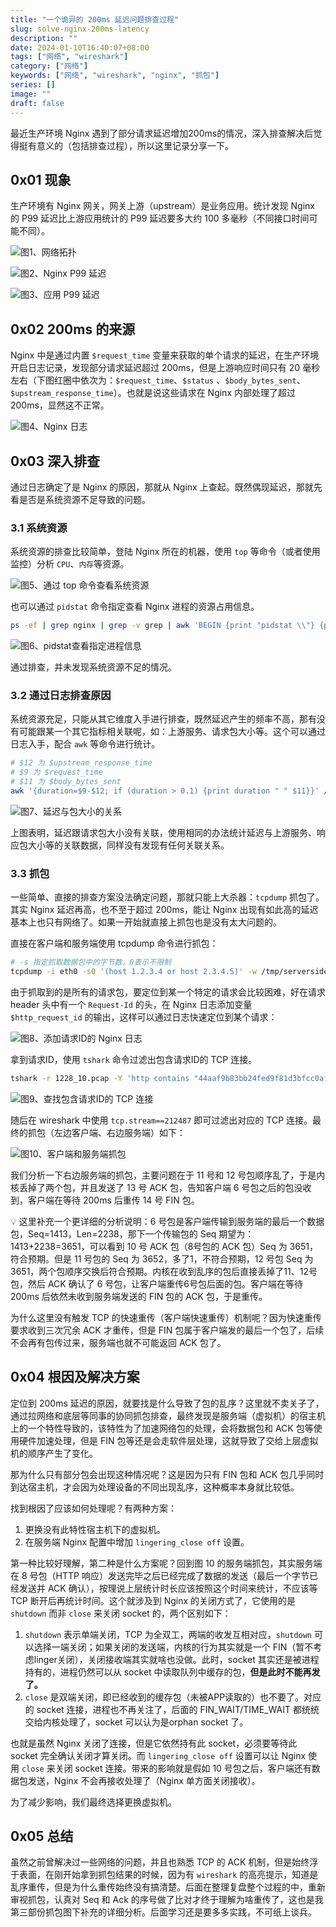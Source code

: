 ```yaml
---
title: "一个诡异的 200ms 延迟问题排查过程"
slug: solve-nginx-200ms-latency
description: ""
date: 2024-01-10T16:40:07+08:00
tags: ["网络", "wireshark"]
category: ["网络"]
keywords: ["网络", "wireshark", "nginx", "抓包"]
series: []
image: ""
draft: false
---
```


最近生产环境 Nginx 遇到了部分请求延迟增加200ms的情况，深入排查解决后觉得挺有意义的（包括排查过程），所以这里记录分享一下。

## 0x01 现象

生产环境有 Nginx 网关，网关上游（upstream）是业务应用。统计发现 Nginx 的 P99 延迟比上游应用统计的 P99 延迟要多大约 100 多毫秒（不同接口时间可能不同）。

![图1、网络拓扑](./solve-nginx-200ms-latency/01_网络拓扑.png)

![图2、Nginx P99 延迟](./solve-nginx-200ms-latency/02_Nginx_P99_延迟.png)

![图3、应用 P99 延迟](./solve-nginx-200ms-latency/03_应用_P99_延迟.png)

## 0x02 200ms 的来源

Nginx 中是通过内置 `$request_time` 变量来获取的单个请求的延迟，在生产环境开启日志记录，发现部分请求延迟超过 200ms，但是上游响应时间只有 20 毫秒左右（下图红圈中依次为：`$request_time`、`$status` 、`$body_bytes_sent`、`$upstream_response_time`）。也就是说这些请求在 Nginx 内部处理了超过 200ms，显然这不正常。

![图4、Nginx 日志](./solve-nginx-200ms-latency/04_Nginx_日志.png)

## 0x03 深入排查

通过日志确定了是 Nginx 的原因，那就从 Nginx 上查起。既然偶现延迟，那就先看是否是系统资源不足导致的问题。

### 3.1 系统资源

系统资源的排查比较简单，登陆 Nginx 所在的机器，使用 `top` 等命令（或者使用监控）分析 `CPU`、`内存`等资源。

![图5、通过 top 命令查看系统资源](./solve-nginx-200ms-latency/05_通过_top_命令查看系统资源.png)

也可以通过 `pidstat` 命令指定查看 Nginx 进程的资源占用信息。

```bash
ps -ef | grep nginx | grep -v grep | awk 'BEGIN {print "pidstat \\"} {print "-p "$2" \\"} END {print "1"}' | bash
```

![图6、pidstat查看指定进程信息](./solve-nginx-200ms-latency/06_pidstat查看指定进程信息.png)

通过排查，并未发现系统资源不足的情况。

### 3.2 通过日志排查原因

系统资源充足，只能从其它维度入手进行排查，既然延迟产生的频率不高，那有没有可能跟某一个其它指标相关联呢，如：上游服务、请求包大小等。这个可以通过日志入手，配合 `awk` 等命令进行统计。

```bash
# $12 为 $upstream_response_time
# $9 为 $request_time
# $11 为 $body_bytes_sent
awk '{duration=$9-$12; if (duration > 0.1) {print duration " " $11}}' /path/to/nginx/access.log
```

![图7、延迟与包大小的关系](./solve-nginx-200ms-latency/07_延迟与包大小的关系.png)

上图表明，延迟跟请求包大小没有关联，使用相同的办法统计延迟与上游服务、响应包大小等的关联数据，同样没有发现有任何关联关系。

### 3.3 抓包

一些简单、直接的排查方案没法确定问题，那就只能上大杀器：`tcpdump` 抓包了。其实 Nginx 延迟再高，也不至于超过 200ms，能让 Nginx 出现有如此高的延迟基本上也只有网络了。如果一开始就直接上抓包也是没有太大问题的。

直接在客户端和服务端使用 tcpdump 命令进行抓包：

```bash
# -s 指定抓取数据包中的字节数，0表示不限制
tcpdump -i eth0 -s0 '(host 1.2.3.4 or host 2.3.4.5)' -w /tmp/serverside.pcap
```

由于抓取到的是所有的请求包，要定位到某一个特定的请求会比较困难，好在请求 header 头中有一个 `Request-Id` 的头，在 Nginx 日志添加变量 `$http_request_id` 的输出，这样可以通过日志快速定位到某个请求：

![图8、添加请求ID的 Nginx 日志](./solve-nginx-200ms-latency/08_添加请求ID的_Nginx_日志.png)

拿到请求ID，使用 `tshark` 命令过滤出包含请求ID的 TCP 连接。

```bash
tshark -r 1228_10.pcap -Y 'http contains "44aaf9b83bb24fed9f81d3bfcc0af605"' -e tcp.stream -e http.request.full_uri -T fields
```

![图9、查找包含请求ID的 TCP 连接](./solve-nginx-200ms-latency/09_查找包含请求ID的_TCP_连接.png)

随后在 wireshark 中使用 `tcp.stream==212487` 即可过滤出对应的 TCP 连接。最终的抓包（左边客户端、右边服务端）如下：

![图10、客户端和服务端抓包](./solve-nginx-200ms-latency/10_客户端和服务端抓包.png)

我们分析一下右边服务端的抓包，主要问题在于 11 号和 12 号包顺序乱了，于是内核丢掉了两个包，并且发送了 13 号 ACK 包，告知客户端 6 号包之后的包没收到，客户端在等待 200ms 后重传 14 号 FIN 包。

<aside>
💡 这里补充一个更详细的分析说明：6 号包是客户端传输到服务端的最后一个数据包，Seq=1413，Len=2238，那下一个传输包的 Seq 期望为：1413+2238=3651，可以看到 10 号 ACK 包（8号包的 ACK 包）Seq 为 3651，符合预期。但是 11 号包的 Seq 为 3652，多了1，不符合预期，12 号包 Seq 为 3651，两个包顺序交换后符合预期。内核在收到乱序的包后直接丢掉了11、12号包，然后 ACK 确认了 6 号包，让客户端重传6号包后面的包。客户端在等待 200ms 后依然未收到服务端发送的 FIN 包的 ACK 包，于是重传。

</aside>

为什么这里没有触发 TCP 的快速重传（客户端快速重传）机制呢？因为快速重传要求收到三次冗余 ACK 才重传，但是 FIN 包属于客户端发的最后一个包了，后续不会再有包传过来，服务端也就不可能返回 ACK 包了。

## 0x04 根因及解决方案

定位到 200ms 延迟的原因，就要找是什么导致了包的乱序？这里就不卖关子了，通过拉网络和底层等同事的协同抓包排查，最终发现是服务端（虚拟机）的宿主机上的一个特性导致的，该特性为了加速网络包的处理，会将数据包和 ACK 包等使用硬件加速处理，但是 FIN 包等还是会走软件层处理，这就导致了交给上层虚拟机的顺序产生了变化。

那为什么只有部分包会出现这种情况呢？这是因为只有 FIN 包和 ACK 包几乎同时到达宿主机，才会因为处理设备的不同出现乱序，这种概率本身就比较低。

找到根因了应该如何处理呢？有两种方案：

1. 更换没有此特性宿主机下的虚拟机。
2. 在服务端 Nginx 配置中增加 `lingering_close off` 设置。

第一种比较好理解，第二种是什么方案呢？回到图 10 的服务端抓包，其实服务端在 8 号包（HTTP 响应）发送完毕之后已经完成了数据的发送（最后一个字节已经发送并 ACK 确认），按理说上层统计时长应该按照这个时间来统计，不应该等 TCP 断开后再统计时间。这个就涉及到 Nginx 的关闭方式了，它使用的是 `shutdown` 而非 `close` 来关闭 socket 的，两个区别如下：

1. `shutdown` 表示单端关闭，TCP 为全双工，两端的收发互相对应，`shutdown` 可以选择一端关闭；如果关闭的发送端，内核的行为其实就是一个 FIN（暂不考虑linger关闭），关闭接收端其实就啥也没做。此时，socket 其实还是被进程持有的，进程仍然可以从 socket 中读取队列中缓存的包，**但是此时不能再发了。**
2. `close` 是双端关闭，即已经收到的缓存包（未被APP读取的）也不要了。对应的 socket 连接，进程也不再关注了，后面的 FIN_WAIT/TIME_WAIT 都统统交给内核处理了，socket 可以认为是orphan socket 了。

也就是虽然 Nginx 关闭了连接，但是它依然持有此 socket，必须要等待此 socket 完全确认关闭才算关闭。而 `lingering_close off` 设置可以让 Nginx 使用 `close` 来关闭 socket 连接。带来的影响就是假如 10 号包之后，客户端还有数据包发送，Nginx 不会再接收处理了（Nginx 单方面关闭接收）。

为了减少影响，我们最终选择更换虚拟机。

## 0x05 总结

虽然之前曾解决过一些网络的问题，并且也熟悉 TCP 的 ACK 机制，但是始终浮于表面，在刚开始拿到抓包结果的时候，因为有 `wireshark` 的高亮提示，知道是乱序重传，但是为什么重传始终没有搞清楚。后面在整理复盘整个过程的中，重新审视抓包，认真对 Seq 和 Ack 的序号做了比对才终于理解为啥重传了，这也是我第三部份抓包图下补充的详细分析。后面学习还是要多多实践，不可纸上谈兵。
